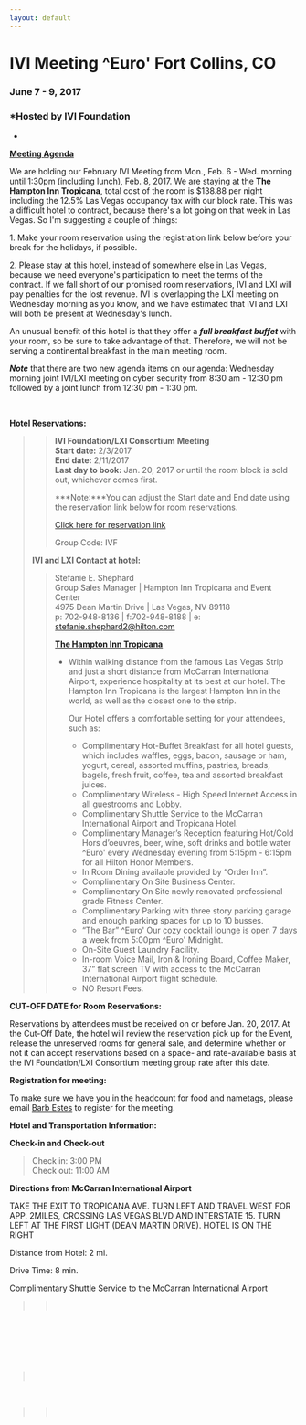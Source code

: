 ```yaml
---
layout: default
---
```

<div id="rightCol0">

<div data-align="center">

# IVI Meeting ^Euro' Fort Collins, CO

### **June 7 - 9, 2017**

</div>

<div data-align="center">

### *Hosted by IVI Foundation  
  
*

</div>

**[Meeting Agenda](Feb%202017%20Agenda%20-%20IVI_rev1.pdf)**

  
We are holding our February IVI Meeting from Mon., Feb. 6 - Wed. morning
until 1:30pm (including lunch), Feb. 8, 2017. We are staying at the
**The Hampton Inn Tropicana**, total cost of the room is $138.88 per
night including the 12.5% Las Vegas occupancy tax with our block rate.
This was a difficult hotel to contract, because there's a lot going on
that week in Las Vegas. So I'm suggesting a couple of things:

1\. Make your room reservation using the registration link below before
your break for the holidays, if possible.

2\. Please stay at this hotel, instead of somewhere else in Las Vegas,
because we need everyone's participation to meet the terms of the
contract. If we fall short of our promised room reservations, IVI and
LXI will pay penalties for the lost revenue. IVI is overlapping the LXI
meeting on Wednesday morning as you know, and we have estimated that IVI
and LXI will both be present at Wednesday's lunch.

An unusual benefit of this hotel is that they offer a ***full breakfast
buffet*** with your room, so be sure to take advantage of that.
Therefore, we will not be serving a continental breakfast in the main
meeting room.

***Note*** that there are two new agenda items on our agenda: Wednesday
morning joint IVI/LXI meeting on cyber security from 8:30 am - 12:30 pm
followed by a joint lunch from 12:30 pm - 1:30 pm.

 

**Hotel Reservations:**

> > **IVI Foundation/LXI Consortium** **Meeting**  
> > **Start date:** 2/3/2017  
> > **End date:** 2/11/2017  
> > **Last day to book:** Jan. 20, 2017 or until the room block is sold
> > out, whichever comes first.  
> > 
> > ***Note:***You can adjust the Start date and End date using the
> > reservation link below for room reservations.
> > 
> > [Click here for reservation
> > link](http://hamptoninn.hilton.com/en/hp/groups/personalized/L/LASINHX-IVF-20170203/index.jhtml)
> > 
> > Group Code: IVF  
> 
> **IVI and LXI Contact at hotel:**
> 
> > Stefanie E. Shephard  
> > Group Sales Manager | Hampton Inn Tropicana and Event Center  
> > 4975 Dean Martin Drive | Las Vegas, NV 89118  
> > p: 702-948-8136 | f:702-948-8188 | e:
> > stefanie.shephard2@hilton.com  
> > 
> > **[The Hampton Inn
> > Tropicana](http://hamptoninn3.hilton.com/en/hotels/nevada/hampton-inn-tropicana-LASINHX/index.html)**
> > 
> >   - Within walking distance from the famous Las Vegas Strip and just
> >     a short distance from McCarran International Airport, experience
> >     hospitality at its best at our hotel. The Hampton Inn Tropicana
> >     is the largest Hampton Inn in the world, as well as the closest
> >     one to the strip.  
> >       
> >     Our Hotel offers a comfortable setting for your attendees, such
> >     as: 
> >     
> >       - Complimentary Hot-Buffet Breakfast for all hotel guests,
> >         which includes waffles, eggs, bacon, sausage or ham, yogurt,
> >         cereal, assorted muffins, pastries, breads, bagels, fresh
> >         fruit, coffee, tea and assorted breakfast juices. 
> >       - Complimentary Wireless - High Speed Internet Access in all
> >         guestrooms and Lobby.
> >       - Complimentary Shuttle Service to the McCarran International
> >         Airport and Tropicana Hotel.
> >       - Complimentary Manager’s Reception featuring Hot/Cold Hors
> >         d’oeuvres, beer, wine, soft drinks and bottle water ^Euro'
> >         every Wednesday evening from 5:15pm - 6:15pm for all Hilton
> >         Honor Members. 
> >       - In Room Dining available provided by “Order Inn”. 
> >       - Complimentary On Site Business Center. 
> >       - Complimentary On Site newly renovated professional grade
> >         Fitness Center. 
> >       - Complimentary Parking with three story parking garage and
> >         enough parking spaces for up to 10 busses. 
> >       - “The Bar” ^Euro' Our cozy cocktail lounge is open 7 days a
> >         week from 5:00pm ^Euro' Midnight. 
> >       - On-Site Guest Laundry Facility. 
> >       - In-room Voice Mail, Iron & Ironing Board, Coffee Maker, 37”
> >         flat screen TV with access to the McCarran International
> >         Airport flight schedule. 
> >       - NO Resort Fees.
> >     
> >       

**CUT-OFF DATE for Room Reservations:**

Reservations by attendees must be received on or before Jan. 20, 2017.
At the Cut-Off Date, the hotel will review the reservation pick up for
the Event, release the unreserved rooms for general sale, and determine
whether or not it can accept reservations based on a space- and
rate-available basis at the IVI Foundation/LXI Consortium meeting group
rate after this date.

**Registration for meeting:**

To make sure we have you in the headcount for food and nametags, please
email [Barb Estes](mailto:bode.admin@comcast.net) to register for the
meeting.

**Hotel and Transportation Information:**

**Check-in and Check-out**

> Check in: 3:00 PM  
> Check out: 11:00 AM

**Directions from McCarran International Airport**

TAKE THE EXIT TO TROPICANA AVE. TURN LEFT AND TRAVEL WEST FOR APP.
2MILES, CROSSING LAS VEGAS BLVD AND INTERSTATE 15. TURN LEFT AT THE
FIRST LIGHT (DEAN MARTIN DRIVE). HOTEL IS ON THE RIGHT

Distance from Hotel: 2 mi.

Drive Time: 8 min.

Complimentary Shuttle Service to the McCarran International Airport

> >  

 

 

  

 

>  

 

> >  

####  

#### 

####  

 

</div>
